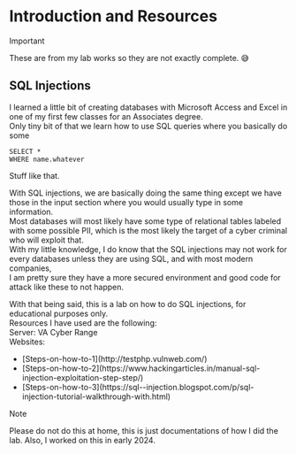 # Introduction and Resources
> [!IMPORTANT] 
> These are from my lab works so they are not exactly complete. :sweat_smile:<br />

## SQL Injections
I learned a little bit of creating databases with Microsoft Access and Excel in one of my first few classes for an Associates degree. <br />
Only tiny bit of that we learn how to use SQL queries where you basically do some  <br />
```
SELECT * 
WHERE name.whatever
```

Stuff like that.<br />

With SQL injections, we are basically doing the same thing except we have those in the input section where you would usually type in some information. <br />
Most databases will most likely have some type of relational tables labeled with some possible PII, which is the most likely the target of a cyber criminal who will exploit that. <br />
With my little knowledge, I do know that the SQL injections may not work for every databases unless they are using SQL, and with most modern companies, <br />
I am pretty sure they have a more secured environment and good code for attack like these to not happen. <br />

With that being said, this is a lab on how to do SQL injections, for educational purposes only.<br />
Resources I have used are the following:<br />
Server: VA Cyber Range <br />
Websites:
  <ul>
    <li>[Steps-on-how-to-1](http://testphp.vulnweb.com/)</li>
    <li>[Steps-on-how-to-2](https://www.hackingarticles.in/manual-sql-injection-exploitation-step-step/)</li>
    <li>[Steps-on-how-to-3](https://sql--injection.blogspot.com/p/sql-injection-tutorial-walkthrough-with.html)</li>
  </ul>
  


> [!NOTE] 
> Please do not do this at home, this is just documentations of how I did the lab. 
> Also, I worked on this in early 2024.
